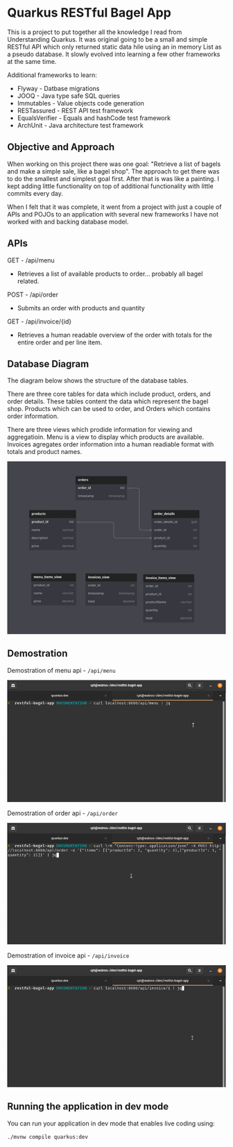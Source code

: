 # Quarkus RESTful Bagel App

This is a project to put together all the knowledge I read from Understanding Quarkus. It was original going to be a small and simple RESTful API which only returned static data hile using an in memory List as a pseudo database. It slowly evolved into learning a few other frameworks at the same time.

Additional frameworks to learn:
- Flyway - Datbase migrations
- JOOQ - Java type safe SQL queries
- Immutables - Value objects code generation
- RESTassured - REST API test framework
- EqualsVerifier - Equals and hashCode test framework
- ArchUnit - Java architecture test framework

## Objective and Approach

When working on this project there was one goal: "Retrieve a list of bagels and make a simple sale, like a bagel shop". The approach to get there was to do the smallest and simplest goal first. After that is was like a painting. I kept adding little functionality on top of additional functionality with little commits every day.

When I felt that it was complete, it went from a project with just a couple of APIs and POJOs to an application with several new frameworks I have not worked with and backing database model.

## APIs

GET - /api/menu
- Retrieves a list of available products to order... probably all bagel related.

POST - /api/order
- Submits an order with products and quantity

GET - /api/invoice/{id}
- Retrieves a human readable overview of the order with totals for the entire order and per line item.

## Database Diagram

The diagram below shows the structure of the database tables.

There are three core tables for data which include product, orders, and order details. These tables content the data which represent the bagel shop. Products which can be used to order, and Orders which contains order information.

There are three views which prodide information for viewing and aggregatioin. Menu is a view to display which products are available. Invoices agregates order information into a human readiable format with totals and product names.

![Diagram of RESTful Bagel Shop Database](./images/database-diagram.png)

## Demostration

Demostration of menu api - `/api/menu`

![Demostration of menu api call](./images/rest-api-menu-example.gif)

Demostration of order api - `/api/order`

![Demostration of order api call](./images/rest-api-order-example.gif)

Demostration of invoice api - `/api/invoice`

![Demostration of invoice api call](./images/rest-api-invoice-example.gif)

## Running the application in dev mode

You can run your application in dev mode that enables live coding using:
```shell script
./mvnw compile quarkus:dev
```
